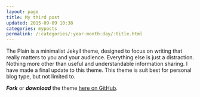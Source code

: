 ```yaml
---
layout: page
title: My third post
updated: 2015-09-09 10:38
categories: myposts
permalink: /:categories/:year:month:day/:title.html
---
```


The Plain is a minimalist Jekyll theme, designed to focus on writing that really matters to you and your audience. Everything else is just a distraction. Nothing more other than useful and understandable information sharing. I have made a final update to this theme. This theme is suit best for personal blog type, but not limited to.

**_Fork_** or **_download_** the theme [here on GitHub](https://github.com/heiswayi/the-plain).
